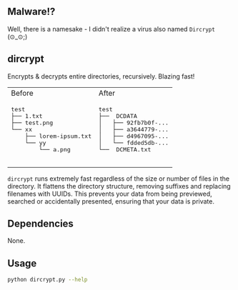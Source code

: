 ## Malware!?

Well, there is a namesake - I didn't realize a virus also named `Dircrypt` (⊙_⊙;)

## dircrypt

Encrypts & decrypts entire directories, recursively. Blazing fast!

<table>
<tr>
    <td>Before</td>
    <td>After</td>
</tr>
<tr>
    <td>
        <pre>
<span class="file-folder">test</span>
├── <span class="file-txt">1.txt</span>
├── <span class="file-png">test.png</span>
└── <span class="file-folder">xx</span>
    ├── <span class="file-txt">lorem-ipsum.txt</span>
    └── <span class="file-folder">yy</span>
        └── <span class="file-png">a.png</span>
        </pre>
    </td>
    <td>
        <pre>
<span class="file-folder">test</span>
├──  <span class="file-folder">DCDATA</span>
│   ├── <span class="file-unknown">92fb7b0f-...</span>
│   ├── <span class="file-unknown">a3644779-...</span>
│   ├── <span class="file-unknown">d4967095-...</span>
│   └── <span class="file-unknown">fdded5db-...</span>
└──  <span class="file-txt">DCMETA.txt</span>
        </pre>
    </td>
</tr>
</table>

`dircrypt` runs extremely fast regardless of the size or number of files in the directory. It flattens the directory structure, removing suffixes and replacing filenames with UUIDs. This prevents your data from being previewed, searched or accidentally presented, ensuring that your data is private.

## Dependencies

None.

## Usage

```bash
python dircrypt.py --help
```
